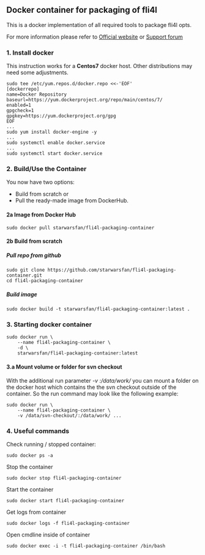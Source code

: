 ## Docker container for packaging of fli4l 
 
 This is a docker implementation of all required tools to package fli4l opts.

 For more information please refer to [Official website](http://www.fli4l.de/) 
 or [Support forum](https://forum.nettworks.org)

### 1. Install docker

 This instruction works for a <b>Centos7</b> docker host. Other distributions 
 may need some adjustments.

```shell
sudo tee /etc/yum.repos.d/docker.repo <<-'EOF'
[dockerrepo]
name=Docker Repository
baseurl=https://yum.dockerproject.org/repo/main/centos/7/
enabled=1
gpgcheck=1
gpgkey=https://yum.dockerproject.org/gpg
EOF
...
sudo yum install docker-engine -y
...
sudo systemctl enable docker.service
...
sudo systemctl start docker.service
```

### 2. Build/Use the Container

You now have two options: 
- Build from scratch or 
- Pull the ready-made image from DockerHub. 

#### 2a Image from Docker Hub

```shell
sudo docker pull starwarsfan/fli4l-packaging-container
```

#### 2b Build from scratch

##### Pull repo from github

```shell
sudo git clone https://github.com/starwarsfan/fli4l-packaging-container.git
cd fli4l-packaging-container
```

##### Build image

```shell
sudo docker build -t starwarsfan/fli4l-packaging-container:latest .
```

### 3. Starting docker container

```shell
sudo docker run \
    --name fli4l-packaging-container \
    -d \
    starwarsfan/fli4l-packaging-container:latest
```

#### 3.a Mount volume or folder for svn checkout

With the additional run parameter _-v <host-folder>:/data/work/_ you can mount 
a folder on the docker host which contains the the svn checkout outside of the 
container. So the run command may look like the following example:

```shell
sudo docker run \
    --name fli4l-packaging-container \
    -v /data/svn-checkout/:/data/work/ ...
```

### 4. Useful commands

Check running / stopped container:

```shell
sudo docker ps -a
```

Stop the container

```shell
sudo docker stop fli4l-packaging-container
```

Start the container

```shell
sudo docker start fli4l-packaging-container
```

Get logs from container

```shell
sudo docker logs -f fli4l-packaging-container
```

Open cmdline inside of container

```shell
sudo docker exec -i -t fli4l-packaging-container /bin/bash
```
